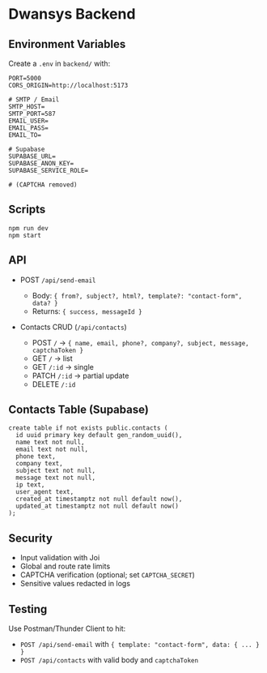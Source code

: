 Dwansys Backend
================

Environment Variables
---------------------

Create a `.env` in `backend/` with:

```
PORT=5000
CORS_ORIGIN=http://localhost:5173

# SMTP / Email
SMTP_HOST=
SMTP_PORT=587
EMAIL_USER=
EMAIL_PASS=
EMAIL_TO=

# Supabase
SUPABASE_URL=
SUPABASE_ANON_KEY=
SUPABASE_SERVICE_ROLE=

# (CAPTCHA removed)
```

Scripts
-------

```
npm run dev
npm start
```

API
---

- POST `/api/send-email`
  - Body: `{ from?, subject?, html?, template?: "contact-form", data? }`
  - Returns: `{ success, messageId }`

- Contacts CRUD (`/api/contacts`)
  - POST `/` → `{ name, email, phone?, company?, subject, message, captchaToken }`
  - GET `/` → list
  - GET `/:id` → single
  - PATCH `/:id` → partial update
  - DELETE `/:id`

Contacts Table (Supabase)
-------------------------

```
create table if not exists public.contacts (
  id uuid primary key default gen_random_uuid(),
  name text not null,
  email text not null,
  phone text,
  company text,
  subject text not null,
  message text not null,
  ip text,
  user_agent text,
  created_at timestamptz not null default now(),
  updated_at timestamptz not null default now()
);
```

Security
--------

- Input validation with Joi
- Global and route rate limits
- CAPTCHA verification (optional; set `CAPTCHA_SECRET`)
- Sensitive values redacted in logs

Testing
-------

Use Postman/Thunder Client to hit:

- `POST /api/send-email` with `{ template: "contact-form", data: { ... } }`
- `POST /api/contacts` with valid body and `captchaToken`


